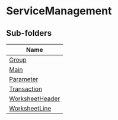 
# ServiceManagement


## Sub-folders

|Name|
|---|
|[Group](Group/README.md)|
|[Main](Main/README.md)|
|[Parameter](Parameter/README.md)|
|[Transaction](Transaction/README.md)|
|[WorksheetHeader](WorksheetHeader/README.md)|
|[WorksheetLine](WorksheetLine/README.md)|



